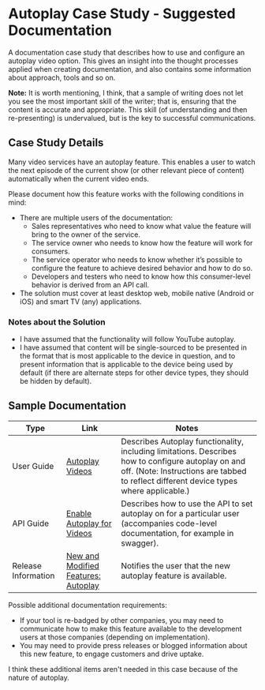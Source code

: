 # Autoplay Case Study - Suggested Documentation

A documentation case study that describes how to use and configure an autoplay video option. This gives an insight into the thought processes applied when creating documentation, and also contains some information about approach, tools and so on.

**Note:** It is worth mentioning, I think, that a sample of writing does not let you see the most important skill of the writer; that is, ensuring that the content is accurate and appropriate. This skill (of understanding and then re-presenting) is undervalued, but is the key to  successful communications.

## Case Study Details

Many video services have an autoplay feature. This enables a user to watch the next episode of the current show (or other relevant piece of content) automatically when the current video ends.

Please document how this feature works with the following conditions in mind:
* There are multiple users of the documentation:
  * Sales representatives who need to know what value the feature will bring to the owner of the service.
  * The service owner who needs to know how the feature will work for consumers.
  * The service operator who needs to know whether it’s possible to configure the feature to achieve desired behavior and how to do so.
  * Developers and testers who need to know how this consumer-level behavior is derived from an API call.
* The solution must cover at least desktop web, mobile native (Android or iOS) and smart TV (any) applications.

### Notes about the Solution

* I have assumed that the functionality will follow YouTube autoplay. 
* I have assumed that content will be single-sourced to be presented in the format that is most applicable to the device in question, and to present information that is applicable to the device being used by default (if there are alternate steps for other device types, they should be hidden by default). 

## Sample Documentation

Type | Link | Notes
--- | --- | --- 
User Guide | [Autoplay Videos](autoplay.md) | Describes Autoplay functionality, including limitations. Describes how to configure autoplay on and off. (Note: Instructions are tabbed to reflect different device types where applicable.)
API Guide | [Enable Autoplay for Videos](autoplay_api.md) | Describes how to use the API to set autoplay on for a particular user (accompanies code-level documentation, for example in swagger).
Release Information | [New and Modified Features: Autoplay](autoplay_rn.md) | Notifies the user that the new autoplay feature is available. 

Possible additional documentation requirements: 
* If your tool is re-badged by other companies, you may need to communicate how to make this feature available to the development users at those companies (depending on implementation). 
* You may need to provide press releases or blogged information about this new feature, to engage customers and drive uptake. 

I think these additional items aren't needed in this case because of the nature of autoplay. 




